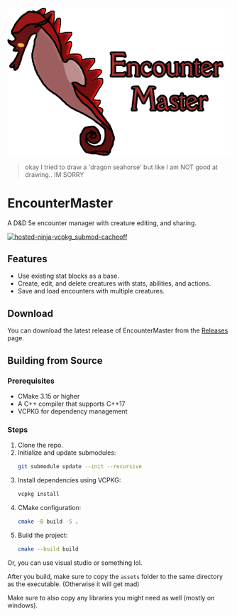 ![Encounter Master Logo](em_logo.png)

> okay I tried to draw a 'dragon seahorse' but like I am NOT good at drawing.. IM SORRY

# EncounterMaster
A D&D 5e encounter manager with creature editing, and sharing.


[![hosted-ninja-vcpkg_submod-cacheoff](https://github.com/Kade-github/EncounterMaster/actions/workflows/cmake.yml/badge.svg)](https://github.com/Kade-github/EncounterMaster/actions/workflows/cmake.yml)

## Features
- Use existing stat blocks as a base.
- Create, edit, and delete creatures with stats, abilities, and actions.
- Save and load encounters with multiple creatures.

## Download
You can download the latest release of EncounterMaster from the [Releases](https://github.com/Kade-github/EncounterMaster/releases/latest) page.

## Building from Source
### Prerequisites
- CMake 3.15 or higher
- A C++ compiler that supports C++17
- VCPKG for dependency management

### Steps
1. Clone the repo.
2. Initialize and update submodules:
   ```bash
   git submodule update --init --recursive
   ```
3. Install dependencies using VCPKG:
   ```bash
   vcpkg install
   ```
4. CMake configuration:
   ```bash
   cmake -B build -S .
   ```
5. Build the project:
   ```bash
   cmake --build build
   ```

Or, you can use visual studio or something lol.

After you build, make sure to copy the `assets` folder to the same directory as the executable. (Otherwise it will get mad)

Make sure to also copy any libraries you might need as well (mostly on windows).